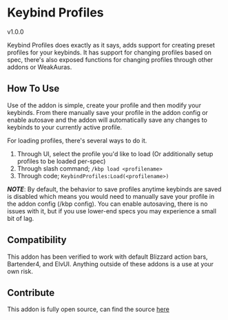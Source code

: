 # Keybind Profiles
v1.0.0

Keybind Profiles does exactly as it says, adds support for creating preset profiles for your keybinds. It has support for changing profiles based on spec, there's also exposed functions for changing profiles through other addons or WeakAuras.


## How To Use
Use of the addon is simple, create your profile and then modify your keybinds. From there manually save your profile in the addon config or enable autosave and the addon will automatically save any changes to keybinds to your currently active profile.

For loading profiles, there's several ways to do it.
1. Through UI, select the profile you'd like to load (Or additionally setup profiles to be loaded per-spec)
2. Through slash command; `/kbp load <profilename>`
3. Through code; `KeybindProfiles:Load(<profilename>)`

__*NOTE*__: By default, the behavior to save profiles anytime keybinds are saved is disabled which means you would need to manually save your profile in the addon config (/kbp config). You can enable autosaving, there is no issues with it, but if you use lower-end specs you may experience a small bit of lag.

## Compatibility
This addon has been verified to work with default Blizzard action bars, Bartender4, and ElvUI. Anything outside of these addons is a use at your own risk.

## Contribute
This addon is fully open source, can find the source [here](https://github.com/Alzar/KeybindProfiles)